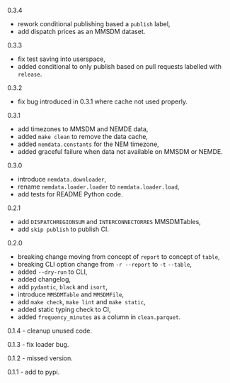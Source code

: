 0.3.4
- rework conditional publishing based a `publish` label,
- add dispatch prices as an MMSDM dataset.

0.3.3
- fix test saving into userspace,
- added conditional to only publish based on pull requests labelled with `release`.

0.3.2
- fix bug introduced in 0.3.1 where cache not used properly.

0.3.1
- add timezones to MMSDM and NEMDE data,
- added `make clean` to remove the data cache,
- added `nemdata.constants` for the NEM timezone,
- added graceful failure when data not available on MMSDM or NEMDE.

0.3.0
- introduce `nemdata.downloader`,
- rename `nemdata.loader.loader` to `nemdata.loader.load`,
- add tests for README Python code.

0.2.1 
- add `DISPATCHREGIONSUM` and `INTERCONNECTORRES` MMSDMTables,
- add `skip publish` to publish CI.

0.2.0
- breaking change moving from concept of `report` to concept of `table`,
- breaking CLI option change from `-r --report` to `-t` `--table`,
- added `--dry-run` to CLI,
- added changelog,
- add `pydantic`, `black` and `isort`,
- introduce `MMSDMTable` and `MMSDMFile`,
- add `make check`, `make lint` and `make static`,
- added static typing check to CI,
- added `frequency_minutes` as a column in `clean.parquet`.

0.1.4 - cleanup unused code.

0.1.3 - fix loader bug.

0.1.2 - missed version.

0.1.1 - add to pypi.
